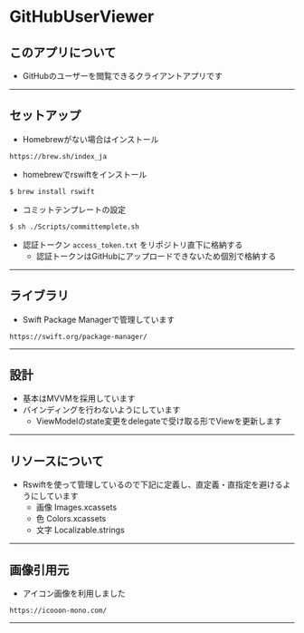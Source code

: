#   GitHubUserViewer

## このアプリについて
* GitHubのユーザーを閲覧できるクライアントアプリです

---
## セットアップ
* Homebrewがない場合はインストール 
```
https://brew.sh/index_ja
```
* homebrewでrswiftをインストール
```
$ brew install rswift
```
* コミットテンプレートの設定
```
$ sh ./Scripts/committemplete.sh
```
* 認証トークン `access_token.txt` をリポジトリ直下に格納する
    * 認証トークンはGitHubにアップロードできないため個別で格納する

---
## ライブラリ
* Swift Package Managerで管理しています
```
https://swift.org/package-manager/
```

---
## 設計
* 基本はMVVMを採用しています
* バインディングを行わないようにしています
    * ViewModelのstate変更をdelegateで受け取る形でViewを更新します

---
## リソースについて
* Rswiftを使って管理しているので下記に定義し、直定義・直指定を避けるようにしています
    * 画像 Images.xcassets
    *  色 Colors.xcassets
    * 文字 Localizable.strings

---
## 画像引用元
* アイコン画像を利用しました
```
https://icooon-mono.com/
```

---

